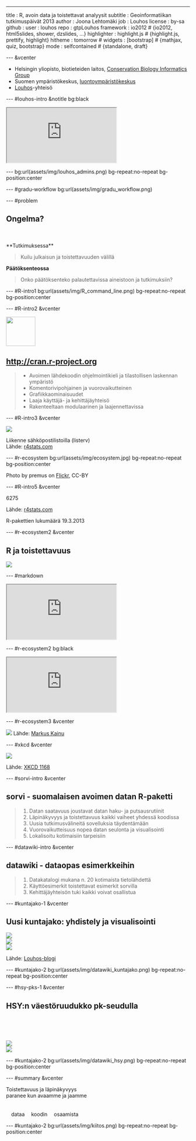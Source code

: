 ---
title       : R, avoin data ja toistettavat analyysit 
subtitle    : Geoinformatiikan tutkimuspäivät 2013
author      : Joona Lehtomäki 
job         : Louhos
license     : by-sa
github      :
  user        : louhos
  repo        : gtpLouhos
framework   : io2012        # {io2012, html5slides, shower, dzslides, ...}
highlighter : highlight.js  # {highlight.js, prettify, highlight}
hitheme     : tomorrow      # 
widgets     : [bootstrap]            # {mathjax, quiz, bootstrap}
mode        : selfcontained # {standalone, draft}

--- &vcenter
<div class="row">
  <div class="span9 offset1">

<ul>
<li>
Helsingin yliopisto, biotieteiden laitos, <a href="http://cbig.it.helsinki.fi/people/#joona-lehtomaki">Conservation Biology Informatics Group</a>
</li>
<li>
Suomen ympäristökeskus, <a href="http://goo.gl/8O1GB">luontoympäristökeskus</a>
</li>
<li>
<a href="http://louhos.github.io/">Louhos</a>-yhteisö
</li>
</ul>

  </div>
</div>

--- #louhos-intro &notitle bg:black

<iframe src="http://louhos.github.io/">O-ou, ei onnistu...</iframe>

--- bg:url(assets/img/louhos_admins.png) bg-repeat:no-repeat bg-position:center

--- #gradu-workflow bg:url(assets/img/gradu_workflow.png)

--- #problem

## Ongelma?
  
<br />
<br />
<span class="orange">**Tutkimuksessa**</span>

> Kuilu julkaisun ja toistettavuuden välillä

<span class="orange">**Päätöksenteossa**</span>

> Onko päätöksenteko palautettavissa aineistoon ja tutkimuksiin?

--- #R-intro1 bg:url(assets/img/R_command_line.png) bg-repeat:no-repeat bg-position:center

--- #R-intro2 &vcenter

<div class="row">
  <div class="span2" style="margin-bottom: 30px;">
    <img src="http://www.lindinglab.org/external-files/images/Rlogo1.png/image" height="80" / >
  </div>
  <div class="span8">
    <h2><a href="http://cran.r-project.org">http://cran.r-project.org</a></h2>
  </div>
</div>

> * Avoimen lähdekoodin ohjelmointikieli ja tilastollisen laskennan ympäristö
> * Komentorivipohjainen ja vuorovaikutteinen 
> * Grafiikkaominaisuudet
> * Laaja käyttäjä- ja kehittäjäyhteisö
> * Rakenteeltaan modulaarinen ja laajennettavissa

--- #R-intro3 &vcenter

<img src="http://r4stats.files.wordpress.com/2012/04/fig_1a_listserv11.png" />

Liikenne sähköpostilistoilla (listerv)  
<span class="source">Lähde: <a href="http://r4stats.com/2013/05/14/beginning-of-the-end-v2/">r4stats.com</a></span>

--- #r-ecosystem bg:url(assets/img/ecosystem.jpg) bg-repeat:no-repeat bg-position:center

<span class="attribution">Photo by premus on <a href="http://www.fotopedia.com/items/flickr-2677729640">Flickr</a>, CC-BY</span>

--- #R-intro5 &vcenter

<span class="gigantic">6275</span>

<span class="source">Lähde: <a href="http://r4stats.com/2013/05/14/beginning-of-the-end-v2/">r4stats.com</a></span>

R-pakettien lukumäärä 19.3.2013

--- #r-ecosystem2 &vcenter

## R ja toistettavuus

<img src="assets/img/tech_logos.png" />

--- #markdown

<iframe src="http://markable.in/editor/">O-ou, ei onnistu...</iframe>

--- #r-ecosystem2 bg:black

<iframe src="http://sorvivalas.com:8787/  ">O-ou, ei onnistu...</iframe>

--- #r-ecosystem3 &vcenter

<img src="assets/img/toistettava_analyysi_web.png" />  
<span class="source">Lähde: <a href="http://markuskainu.fi/r-tutorial/repro/suomeksi.html">Markus Kainu</a></span>

--- #xkcd &vcenter

<img src="assets/img/tar.png" /> 

<span class="source">Lähde: <a href="http://xkcd.com/1168/">XKCD 1168</a></span>

--- #sorvi-intro &vcenter

## <span class="orange">sorvi</span> - suomalaisen avoimen datan R-paketti

> 1. <span class="emphasis">Datan saatavuus</span> joustavat datan haku- ja putsausrutiinit
> 1. <span class="emphasis">Läpinäkyvyys ja toistettavuus</span> kaikki vaiheet yhdessä koodissa
> 1. <span class="emphasis">Uusia tutkimusvälineitä</span> sovelluksia täydentämään
> 1. <span class="emphasis">Vuorovaikutteisuus</span> nopea datan seulonta ja visualisointi
> 1. <span class="emphasis">Lokalisoitu</span> kotimaisiin tarpeisiin

--- #datawiki-intro &vcenter

## <span class="orange">datawiki</span> - dataopas esimerkkeihin 

> 1. <span class="emphasis">Datakatalogi</span> mukana n. 20 kotimaista tietolähdettä
> 1. <span class="emphasis">Käyttöesimerkit</span> toistettavat esimerkit sorvilla
> 1. <span class="emphasis">Kehittäjäyhteisön tuki</span> kaikki voivat osallistua

--- #kuntajako-1 &vcenter

## Uusi kuntajako: yhdistely ja visualisointi

<div class="row">
  <div class="span2">
    <img src="assets/img/logo_kuntajako.png" / >
  </div>  
  <div class="span8">
    <div class="span3">
      <img src="assets/img/uusi_kuntajako.png" / >
    </div>
    <div class="span3">
      <img src="assets/img/uusi_kuntajako_2.png" / >
    </div>
  </div>
</div>

<span class="source">Lähde: <a href="https://louhos.wordpress.com/2012/02/26/uuden-kuntajaon-mukainen-kuntien-yhdistaminen-ja-visualisointi/">Louhos-blogi</a></span>

--- #kuntajako-2 bg:url(assets/img/datawiki_kuntajako.png) bg-repeat:no-repeat bg-position:center

--- #hsy-pks-1 &vcenter

## HSY:n väestöruudukko pk-seudulla

<div class="row">
  <div class="span2" style="padding-top: 65px;">
    <img src="assets/img/logo_hsy.png" / >
  </div>  
  <div class="span8">
    <img src="assets/img/hsy_pks.png" / >
  </div>
</div>

--- #kuntajako-2 bg:url(assets/img/datawiki_hsy.png) bg-repeat:no-repeat bg-position:center

--- #summary &vcenter

<span class="moderate">Toistettavuus ja läpinäkyvyys</span>  
paranee kun avaamme ja jaamme  
<br />
<br />
<span class="moderate blue" style="padding-left:1em">dataa</span>
<span class="moderate blue" style="padding-left:1em">koodin</span>
<span class="moderate blue" style="padding-left:1em">osaamista</span>

--- #kuntajako-2 bg:url(assets/img/kiitos.png) bg-repeat:no-repeat bg-position:center
